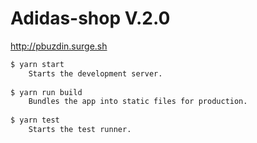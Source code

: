 # Adidas-shop V.2.0

 http://pbuzdin.surge.sh

```sh
$ yarn start
    Starts the development server.
    
$ yarn run build
    Bundles the app into static files for production.
    
$ yarn test
    Starts the test runner.
```